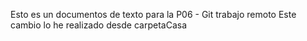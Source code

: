 Esto es un documentos de texto para la P06 - Git trabajo remoto
Este cambio lo he realizado desde carpetaCasa

